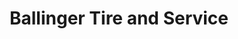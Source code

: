 ---
title: "Ballinger Tire and Service"
url: /ballinger/ballinger-tire-and-service/
shop: Reifen
---